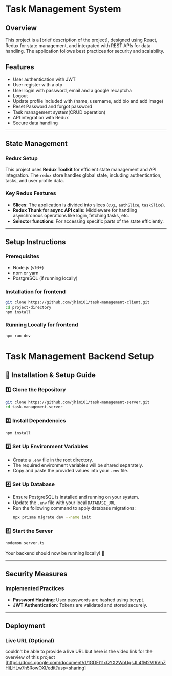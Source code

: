 # Task Management System

## Overview
This project is a [brief description of the project], designed using React, Redux for state management, and integrated with REST APIs for data handling. The application follows best practices for security and scalability.

## Features
- User authentication with JWT
- User register with a otp
- User login with password, email and a google recaptcha
- Logout
- Update profile included with (name, username, add bio and add image)
- Reset Password and forgot password
- Task management system(CRUD operation)
- API integration with Redux
- Secure data handling

---

## State Management
### Redux Setup
This project uses **Redux Toolkit** for efficient state management and API integration. The `redux` store handles global state, including authentication, tasks, and user profile data.

### Key Redux Features
- **Slices**: The application is divided into slices (e.g., `authSlice`, `taskSlice`).
- **Redux Thunk for async API calls**: Middleware for handling asynchronous operations like login, fetching tasks, etc.
- **Selector functions**: For accessing specific parts of the state efficiently.

---

## Setup Instructions
### Prerequisites
- Node.js (v16+)
- npm or yarn
- PostgreSQL (if running locally)

### Installation for frontend
```sh
git clone https://github.com/jhimi01/task-management-client.git
cd project-directory
npm install
```

### Running Locally for frontend
```sh
npm run dev
```


# Task Management Backend Setup

## 🚀 Installation & Setup Guide

### 1️⃣ Clone the Repository  
```sh
git clone https://github.com/jhimi01/task-management-server.git
cd task-management-server
```

### 2️⃣ Install Dependencies  
```sh
npm install
```

### 3️⃣ Set Up Environment Variables  
- Create a `.env` file in the root directory.  
- The required environment variables will be shared separately.  
- Copy and paste the provided values into your `.env` file.  

### 4️⃣ Set Up Database  
- Ensure PostgreSQL is installed and running on your system.  
- Update the `.env` file with your local `DATABASE_URL`.  
- Run the following command to apply database migrations:  
  ```sh
  npx prisma migrate dev --name init
  ```

### 5️⃣ Start the Server  
```sh
nodemon server.ts
```
Your backend should now be running locally! 🚀



---

## Security Measures
### Implemented Practices
- **Password Hashing**: User passwords are hashed using bcrypt.
- **JWT Authentication**: Tokens are validated and stored securely.

---

## Deployment
### Live URL (Optional)
couldn't be able to provide a live URL
but here is the video link for the overview of this project
[https://docs.google.com/document/d/1GDEI11xQYX2WoUgsJL4fM2Vt6VhZHiLHLw7n5RowOXI/edit?usp=sharing]
